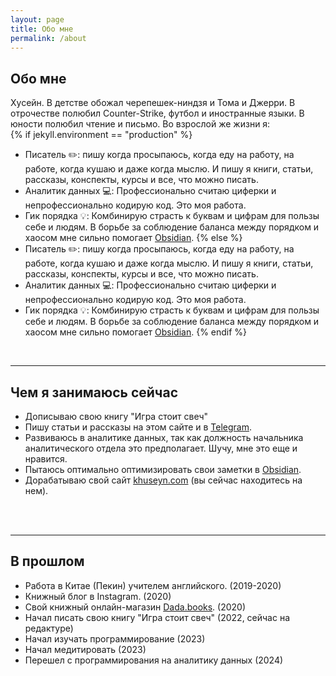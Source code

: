 ```yaml
---
layout: page
title: Обо мне
permalink: /about
---
```

## Обо мне

Хусейн. В детстве обожал черепешек-ниндзя и Тома и Джерри. В отрочестве полюбил Counter-Strike, футбол и иностранные языки. В юности полюбил чтение и письмо. Во взрослой же жизни я:  
{% if jekyll.environment == "production" %}
- Писатель ✏️: пишу когда просыпаюсь, когда еду на работу, на работе, когда кушаю и даже когда мыслю. И пишу я книги, статьи, рассказы, конспекты, курсы и все, что можно писать.<br>
- Аналитик данных 💻: Профессионально считаю циферки и непрофессионально кодирую код. Это моя работа. <br>
- Гик порядка 💡: Комбинирую страсть к буквам и цифрам для пользы себе и людям. В борьбе за соблюдение баланса между порядком и хаосом мне сильно помогает [Obsidian](https://obsidian.md/).
{% else %}
- Писатель ✏️: пишу когда просыпаюсь, когда еду на работу, на работе, когда кушаю и даже когда мыслю. И пишу я книги, статьи, рассказы, конспекты, курсы и все, что можно писать.<br>
- Аналитик данных 💻: Профессионально считаю циферки и непрофессионально кодирую код. Это моя работа. <br>
- Гик порядка 💡: Комбинирую страсть к буквам и цифрам для пользы себе и людям. В борьбе за соблюдение баланса между порядком и хаосом мне сильно помогает [Obsidian](https://obsidian.md/).
{% endif %}
<br>

---

## Чем я занимаюсь сейчас

- Дописываю свою книгу "Игра стоит свеч"
- Пишу статьи и рассказы на этом сайте и в [Telegram](https://t.me/Khuseynx).
- Развиваюсь в аналитике данных, так как должность начальника аналитического отдела это предполагает. Шучу, мне это еще и нравится.
- Пытаюсь оптимально оптимизировать свои заметки в [Obsidian](https://obsidian.md/).
- Дорабатываю свой сайт [khuseyn.com](https://khuseyn.com/) (вы сейчас находитесь на нем).
<br>
<br>

---

## В прошлом

- Работа в Китае (Пекин) учителем английского. (2019-2020)
- Книжный блог в Instagram. (2020)
- Свой книжный онлайн-магазин [Dada.books](https://www.instagram.com/dada.bookz/profilecard/?igsh=b2ViNTA3b2NmMWdx). (2020)
- Начал писать свою книгу "Игра стоит свеч" (2022, сейчас на редактуре)
- Начал изучать программирование (2023)
- Начал медитировать (2023)
- Перешел с программирования на аналитику данных (2024)
